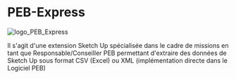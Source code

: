 # PEB-Express
![logo_PEB_Express](https://github.com/user-attachments/assets/81eea7d6-0c88-4cbd-8537-130728d892e0)

Il s'agit d'une extension Sketch Up spécialisée dans le cadre de missions en tant que Responsable/Conseiller PEB permettant d'extraire des données de Sketch Up sous format CSV (Excel) ou XML (implémentation directe dans le Logiciel PEB)

